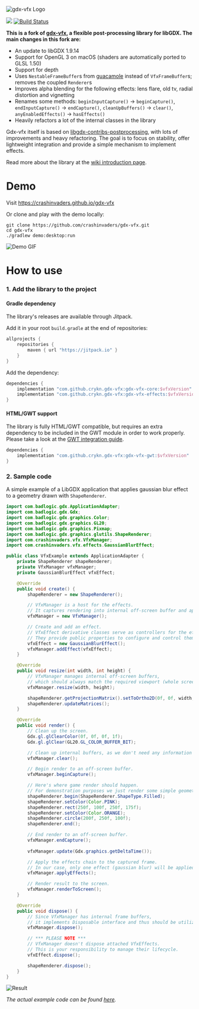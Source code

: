 ![gdx-vfx Logo](https://i.imgur.com/kVBGQHx.png)

[![](https://jitpack.io/v/crykn/gdx-vfx.svg)](https://jitpack.io/#crykn/gdx-vfx) [![Build Status](https://travis-ci.com/crykn/gdx-vfx.svg?branch=master)](https://travis-ci.com/crykn/gdx-vfx)

**This is a fork of [gdx-vfx](https://github.com/crashinvaders/gdx-vfx), a flexible post-processing library for libGDX. The main changes in this fork are:**

- An update to libGDX 1.9.14
- Support for OpenGL 3 on macOS (shaders are automatically ported to GLSL 1.50)
- Support for depth
- Uses `NestableFrameBuffer`s from [guacamole](https://github.com/crykn/guacamole) instead of `VfxFrameBuffer`s; removes the coupled `Renderer`s
- Improves alpha blending for the following effects: lens flare, old tv, radial distortion and vignetting
- Renames some methods: `beginInputCapture()` -> `beginCapture()`, `endInputCapture()` -> `endCapture()`, `cleanUpBuffers()` -> `clear()`, `anyEnabledEffects()` -> `hasEffects()` 
- Heavily refactors a lot of the internal classes in the library

Gdx-vfx itself is based on [libgdx-contribs-postprocessing](https://github.com/manuelbua/libgdx-contribs/tree/master/postprocessing), with lots of improvements and heavy refactoring. The goal is to focus on stability, offer lightweight integration and provide a simple mechanism to implement effects.

Read more about the library at the [wiki introduction page](https://github.com/crashinvaders/gdx-vfx/wiki/Library-overview).

# Demo

Visit https://crashinvaders.github.io/gdx-vfx

Or clone and play with the demo locally:
```
git clone https://github.com/crashinvaders/gdx-vfx.git
cd gdx-vfx
./gradlew demo:desktop:run
```

![Demo GIF](https://imgur.com/dCsVhoo.gif)

# How to use

### 1. Add the library to the project

#### Gradle dependency
The library's releases are available through Jitpack.

Add it in your root `build.gradle` at the end of repositories:
```gradle
allprojects {
    repositories {
        maven { url "https://jitpack.io" }
    }
}
```

Add the dependency:
```gradle
dependencies {
    implementation "com.github.crykn.gdx-vfx:gdx-vfx-core:$vfxVersion"
    implementation "com.github.crykn.gdx-vfx:gdx-vfx-effects:$vfxVersion"    // Optional, if you need standard filter/effects.
}
```

#### HTML/GWT support
The library is fully HTML/GWT compatible, but requires an extra dependency to be included in the GWT module in order to work properly.  
Please take a look at the [GWT integration guide](https://github.com/crashinvaders/gdx-vfx/wiki/GWT-HTML-Library-Integration).
```gradle
dependencies {
    implementation "com.github.crykn.gdx-vfx:gdx-vfx-gwt:$vfxVersion"
}
```

### 2. Sample code

A simple example of a LibGDX application that applies gaussian blur effect to a geometry drawn with `ShapeRenderer`.

```java
import com.badlogic.gdx.ApplicationAdapter;
import com.badlogic.gdx.Gdx;
import com.badlogic.gdx.graphics.Color;
import com.badlogic.gdx.graphics.GL20;
import com.badlogic.gdx.graphics.Pixmap;
import com.badlogic.gdx.graphics.glutils.ShapeRenderer;
import com.crashinvaders.vfx.VfxManager;
import com.crashinvaders.vfx.effects.GaussianBlurEffect;

public class VfxExample extends ApplicationAdapter {
    private ShapeRenderer shapeRenderer;
    private VfxManager vfxManager;
    private GaussianBlurEffect vfxEffect;

    @Override
    public void create() {
        shapeRenderer = new ShapeRenderer();

        // VfxManager is a host for the effects.
        // It captures rendering into internal off-screen buffer and applies a chain of defined effects.
        vfxManager = new VfxManager();

        // Create and add an effect.
        // VfxEffect derivative classes serve as controllers for the effects.
        // They provide public properties to configure and control them.
        vfxEffect = new GaussianBlurEffect();
        vfxManager.addEffect(vfxEffect);
    }

    @Override
    public void resize(int width, int height) {
        // VfxManager manages internal off-screen buffers,
        // which should always match the required viewport (whole screen in our case).
        vfxManager.resize(width, height);

        shapeRenderer.getProjectionMatrix().setToOrtho2D(0f, 0f, width, height);
        shapeRenderer.updateMatrices();
    }

    @Override
    public void render() {
        // Clean up the screen.
        Gdx.gl.glClearColor(0f, 0f, 0f, 1f);
        Gdx.gl.glClear(GL20.GL_COLOR_BUFFER_BIT);

        // Clean up internal buffers, as we don't need any information from the last render.
        vfxManager.clear();

        // Begin render to an off-screen buffer.
        vfxManager.beginCapture();

        // Here's where game render should happen.
        // For demonstration purposes we just render some simple geometry.
        shapeRenderer.begin(ShapeRenderer.ShapeType.Filled);
        shapeRenderer.setColor(Color.PINK);
        shapeRenderer.rect(250f, 100f, 250f, 175f);
        shapeRenderer.setColor(Color.ORANGE);
        shapeRenderer.circle(200f, 250f, 100f);
        shapeRenderer.end();

        // End render to an off-screen buffer.
        vfxManager.endCapture();
        
        vfxManager.update(Gdx.graphics.getDeltaTime());

        // Apply the effects chain to the captured frame.
        // In our case, only one effect (gaussian blur) will be applied.
        vfxManager.applyEffects();

        // Render result to the screen.
        vfxManager.renderToScreen();
    }

    @Override
    public void dispose() {
        // Since VfxManager has internal frame buffers,
        // it implements Disposable interface and thus should be utilized properly.
        vfxManager.dispose();

        // *** PLEASE NOTE ***
        // VfxManager doesn't dispose attached VfxEffects.
        // This is your responsibility to manage their lifecycle.
        vfxEffect.dispose();

        shapeRenderer.dispose();
    }
}
``` 

![Result](https://i.imgur.com/XjBynGw.png)

_The actual example code can be found [here](https://github.com/crykn/gdx-vfx/blob/master/demo/core/src/com/crashinvaders/vfx/demo/screens/example/VfxExample.java)._
